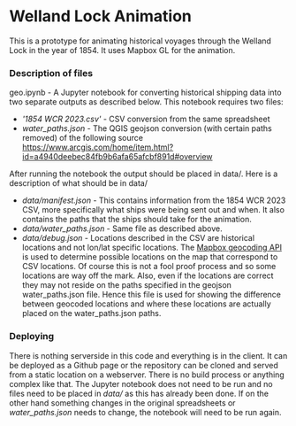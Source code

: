 # Welland Lock Animation
This is a prototype for animating historical voyages through the Welland Lock in the year of 1854. It uses Mapbox GL for the animation. 

### Description of files
geo.ipynb - A Jupyter notebook for converting historical shipping data into two separate outputs as described below. This notebook requires two files:

 -  *'1854 WCR 2023.csv'* -  CSV conversion from the same spreadsheet 
 -  *water_paths.json* - The QGIS geojson conversion (with certain paths removed) of the following source https://www.arcgis.com/home/item.html?id=a4940deebec84fb9b6afa65afcbf891d#overview

After running the notebook the output should be placed in data/. Here is a description of what should be in data/

 - *data/manifest.json* - This contains information from the 1854 WCR 2023 CSV, more specifically what ships were being sent out and when. It also contains the paths that the ships should take for the animation.
 - *data/water_paths.json* - Same file as described above.
 - *data/debug.json* - Locations described in the CSV are historical locations and not lon/lat specific locations. The [Mapbox geocoding API](https://docs.mapbox.com/api/search/geocoding/) is used to determine possible locations on the map that correspond to CSV locations. Of course this is not a fool proof process and so some locations are way off the mark.  Also, even if the locations are correct they may not reside on the paths specified in the geojson water_paths.json file. Hence this file is used for showing the difference between geocoded locations and where these locations are actually placed on the water_paths.json paths.

### Deploying
There is nothing serverside in this code and everything is in the client. It can be deployed as a Github page or the repository can be cloned and served from a static location on a webserver. There is no build process or anything complex like that. The Jupyter notebook does not need to be run and no files need to be placed in *data/* as this has already been done. If on the other hand something changes in the original spreadsheets or *water_paths.json* needs to change, the notebook will need to be run again. 
